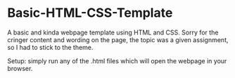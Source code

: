 # Basic-HTML-CSS-Template

A basic and kinda webpage template using HTML and CSS.
Sorry for the cringer content and wording on the page, the topic was a given assignment, so I had to stick to the theme.

Setup: simply run any of the .html files which will open the webpage in your browser.
